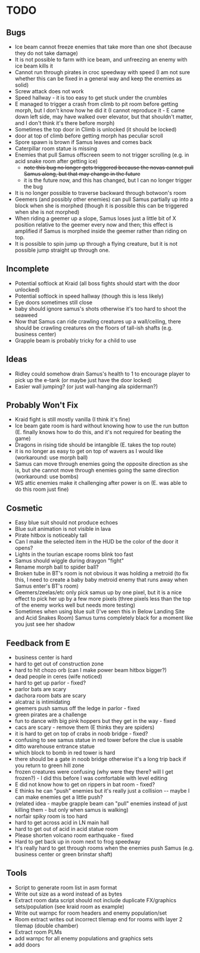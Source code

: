 TODO
====

Bugs
----

* Ice beam cannot freeze enemies that take more than one shot (because
    they do not take damage)
* It is not possible to farm with ice beam, and unfreezing an enemy with
    ice beam kills it
* Cannot run through pirates in croc speedway with speed (I am not sure
    whether this can be fixed in a general way and keep the enemies as
    solid)
* Screw attack does not work
* Speed hallway - it is too easy to get stuck under the crumbles
* E managed to trigger a crash from climb to pit room before getting
    morph, but I don't know how he did it (I cannot reproduce it - E
    came down left side, may have walked over elevator, but that
    shouldn't matter, and I don't think it's there before morph)
* Sometimes the top door in Climb is unlocked (it should be locked)
* door at top of climb before getting morph has peculiar scroll
* Spore spawn is brown if Samus leaves and comes back
* Caterpillar room statue is missing
* Enemies that pull Samus offscreen seem to not trigger scrolling (e.g.
    in acid snake room after getting ice)
    - ~~note this bug no longer gets triggered because the novas cannot
      pull Samus along, but that may change in the future~~
    - it is the future now, and this has changed, but I can no longer
      trigger the bug
* It is no longer possible to traverse backward through botwoon's room
* Geemers (and possibly other enemies) can pull Samus partially up into
    a block when she is morphed (though it is possible this can be
    triggered when she is not morphed)
* When riding a geemer up a slope, Samus loses just a little bit of X
    position relative to the geemer every now and then; this effect is
    amplified if Samus is morphed inside the geemer rather than riding
    on top.
* It is possible to spin jump up through a flying creature, but it is
    not possible jump straight up through one.

Incomplete
----------

* Potential softlock at Kraid (all boss fights should start with the
    door unlocked)
* Potential softlock in speed hallway (though this is less likely)
* Eye doors sometimes still close
* baby should ignore samus's shots otherwise it's too hard to shoot the
    seaweed
* Now that Samus can ride crawling creatures up a wall/ceiling, there
    should be crawling creatures on the floors of tall-ish shafts (e.g.
    business center)
* Grapple beam is probably tricky for a child to use

Ideas
-----
* Ridley could somehow drain Samus's health to 1 to encourage player
    to pick up the e-tank (or maybe just have the door locked)
* Easier wall jumping? (or just wall-hanging ala spiderman?)

Probably Won't Fix
------------------

* Kraid fight is still mostly vanilla (I think it's fine)
* Ice beam gate room is hard without knowing how to use the run button
    (E. finally knows how to do this, and it's not required for beating
    the game)
* Dragons in rising tide should be intangible (E. takes the top
    route)
* it is no longer as easy to get on top of wavers as I would like
    (workaround: use morph ball)
* Samus can move through enemies going the opposite direction as she is,
    but she cannot move through enemies going the same direction
    (workaround: use bombs)
* WS attic enemies make it challenging after power is on (E. was able to
    do this room just fine)

Cosmetic
--------

* Easy blue suit should not produce echoes
* Blue suit animation is not visible in lava
* Pirate hitbox is noticeably tall
* Can I make the selected item in the HUD be the color of the door it
    opens?
* Lights in the tourian escape rooms blink too fast
* Samus should wiggle during draygon "fight"
* Rename morph ball to spider ball?
* Broken tube in BT's room is not obvious it was holding a metroid (to
    fix this, I need to create a baby baby metroid enemy that runs away
    when Samus enter's BT's room)
* Geemers/zeelas/etc only pick samus up by one pixel, but it is a nice
    effect to pick her up by a few more pixels (three pixels less than
    the top of the enemy works well but needs more testing)
* Sometimes when using blue suit (I've seen this in Below Landing Site
    and Acid Snakes Room) Samus turns completely black for a moment like
    you just see her shadow

Feedback from E
---------------

* business center is hard
* hard to get out of construction zone
* hard to hit chozo orb (can I make power beam hitbox bigger?)
* dead people in ceres (wife noticed)
* hard to get up parlor - fixed?
* parlor bats are scary
* dachora room bats are scary
* alcatraz is intimidating
* geemers push samus off the ledge in parlor - fixed
* green pirates are a challenge
* fun to dance with big pink hoppers but they get in the way - fixed
* cacs are scary - remove them (E thinks they are spiders)
* it is hard to get on top of crabs in noob bridge - fixed?
* confusing to see samus statue in red tower before the clue is usable
* ditto warehouse entrance statue
* which block to bomb in red tower is hard
* there should be a gate in noob bridge otherwise it's a long trip back
    if you return to green hill zone
* frozen creatures were confusing (why were they there? will I get
    frozen?) - I did this before I was comfortable with level editing
* E did not know how to get on rippers in bat room - fixed?
* E thinks he can "push" enemies but it's really just a collision --
    maybe I can make enemies get a little push?
* (related idea - maybe grapple beam can "pull" enemies instead of just
    killing them - but only when samus is walking)
* norfair spiky room is too hard
* hard to get across acid in LN main hall
* hard to get out of acid in acid statue room
* Please shorten volcano room earthquake - fixed
* Hard to get back up in room next to frog speedway
* It's really hard to get through rooms when the enemies push Samus
    (e.g. business center or green brinstar shaft)

Tools
-----

* Script to generate room list in asm format
* Write out size as a word instead of as bytes
* Extract room data script should not include duplicate FX/graphics
    sets/population (see kraid room as example)
* Write out warnpc for room headers and enemy population/set
* Room extract writes out incorrect tilemap end for rooms with layer 2
    tilemap (double chamber)
* Extract room PLMs
* add warnpc for all enemy populations and graphics sets
* add doors
